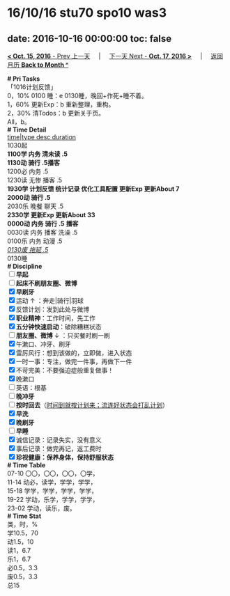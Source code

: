 # 16/10/16 stu70 spo10 was3

date: 2016-10-16 00:00:00
toc: false
---
[**< Oct. 15, 2016** - Prev 上一天](/lifelogs/2016/10/d15.md) &nbsp; &nbsp; | &nbsp; &nbsp; [下一天 Next - **Oct. 17, 2016 >**](/lifelogs/2016/10/d17.md) &nbsp; &nbsp; |  &nbsp; &nbsp; [返回月历 **Back to Month ^**](/lifelogs/2016/10/index.md)
<br/><div><div><div><b># Pri Tasks</b></div></div><div>「1016计划反馈」</div><div>0，10% 0100 睡：e 0130睡，晚回+作死+睡不着。</div><div><div>1，60% 更新Exp：b 重新整理，重构。</div><div>2，30% 清Todos：b 更新关于页。</div><div>All，b。</div><div><b># Time Detail</b></div><div><u>time|type desc duration</u></div><div>1030起</div><div><b>1100学 内务 清未读 .5</b></div><div><b>1130动 骑行 .5</b><b>播客</b></div><div>1200必 内务 .5</div><div>1230读 无惨 播客 .5</div><div><b>1930学 计划反馈 统计记录 优化工具配置 更新Exp 更新About 7</b></div><div><b>2000动 骑行 .5</b></div><div>2030乐 晚餐 聊天 .5</div><div><b>2330学 更新Exp 更新About 3</b><b>3</b></div><div><b>0000动 内务 骑行 .5</b> <b>播客</b></div><div>0030读 内务 播客 洗澡 .5</div><div>0100乐 内务 动漫 .5</div><div><u><i>0130废 拖延 .5</i></u></div><div>0130睡</div><div><b># Discipline</b></div><div><b><input type="checkbox"/></b><b>早起</b></div><div><input type="checkbox"/><b>起床不刷</b><b>朋友圈、微博</b></div><div><input checked="true" type="checkbox"/><b>早刷牙</b></div><div><input checked="true" type="checkbox"/>运动 ↑ ：奔走|骑行|羽球</div><div><input checked="true" type="checkbox"/>反馈计划：发到此处与微博</div><div><input checked="true" type="checkbox"/><b>职业精神</b>：工作时间，先工作</div><div><input checked="true" type="checkbox"/><b>五分钟快速启动</b>：破除糟糕状态</div><div><input type="checkbox"/><b>朋友圈、微博</b> ↓ ：只买餐时刷一刷</div><div><input checked="true" type="checkbox"/>午漱口、冲牙、刷牙</div><div><input checked="true" type="checkbox"/>雷厉风行：想到该做的，立即做，进入状态</div><div><input checked="true" type="checkbox"/>一时一事：专注，做完一件事，再做下一件</div><div><input checked="true" type="checkbox"/>不苛完美：不要强迫症般重复做事！</div><div><input checked="true" type="checkbox"/>晚漱口</div><div><input type="checkbox"/>英语：根基</div><div><b><input type="checkbox"/></b><b>晚冲牙</b></div><div><u><input type="checkbox"/></u><b>按时回去</b>（<u>时间到就按计划来；流连好状态会打乱计划</u>）</div><div><input checked="true" type="checkbox"/><b>早洗</b></div><div><b><input checked="true" type="checkbox"/></b><b>晚刷牙</b></div><div><input type="checkbox"/><b>早睡</b></div><div><input checked="true" type="checkbox"/>诚信记录：记录失实，没有意义</div><div><input checked="true" type="checkbox"/>事后记录：做完再记，返工费时</div><div><b><input checked="true" type="checkbox"/></b><b>珍视健康：保养身体，保持舒服状态</b></div><div><b># Time Table</b></div><div>07-10 〇〇，〇〇，〇〇，〇学，</div><div>11-14 动必，读学，学学，学学，</div><div>15-18 学学，学学，学学，学学，</div><div>19-22 学动，乐学，学学，学学，</div><div>23-02 学动，读乐，废。</div><div><b># Time Stat</b></div><div>类，时，%</div><div>学10.5，70</div><div>动1.5，10</div><div>读1，6.7</div><div>乐1，6.7</div><div>必0.5，3.3</div><div>废0.5，3.3</div><div>总15</div>
